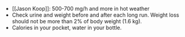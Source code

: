 - [[Jason Koop]]: 500-700 mg/h and more in hot weather
- Check urine and weight before and after each long run. Weight loss should not be more than 2% of body weight (1.6 kg).
- Calories in your pocket, water in your bottle. 